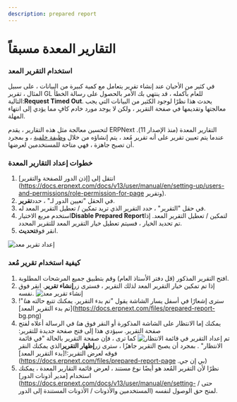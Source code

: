 ```yaml
---
description: prepared report
---
```


# التقارير المعدة مسبقاً

### استخدام التقرير المعد

في كثير من الأحيان عند إنشاء تقرير يتعامل مع كمية كبيرة من البيانات ، على سبيل المثال ، تقرير GL للعام بأكمله ، قد ينتهي بك الأمر بالحصول على رسالة الخطأ التالية:**Request Timed Out**. يحدث هذا نظرًا لوجود الكثير من البيانات التي يجب معالجتها وتقديمها في صفحة التقرير ، ولكن لا يوجد مورد خادم كافٍ مما يؤدي إلى انتهاء المهلة.

لتحسين معالجة مثل هذه التقارير ، يقدم ERPNext التقارير المعدة (منذ الإصدار 11). عندما يتم تعيين تقرير على أنه تقرير مُعد ، يتم إنشاؤه من خلال [وظيفة خلفية](https://frappe.io/docs/v13/user/en/guides/app-development/running-background-jobs) ، و بمجرد أن تصبح جاهزة ، فهي متاحة للمستخدمين لعرضها.

### خطوات إعداد التقارير المعدة

1. انتقل إلى \[إذن الدور للصفحة والتقرير]\(https://docs.erpnext.com/docs/v13/user/manual/en/setting-up/users-and-permissions/role-permission-for-page وتقرير).
2. في الحقل "تعيين الدور لـ" ، حدد**تقرير**.
3. في حقل "التقرير" ، حدد التقرير الذي تريد تمكين / تعطيل التقرير المعد له.
4. استخدم مربع الاختيار**Disable Prepared Report**لتمكين / تعطيل التقرير المعد. إذا تم تحديد الخيار ، فسيتم تعطيل خيار التقرير المعد للتقرير المحدد.
5. انقر فوق**تحديث**.

![إعداد تقرير معد](https://docs.erpnext.com/files/set-prep-report.gif)

### كيفية استخدام تقرير مُعد

1. افتح التقرير المذكور (قل دفتر الأستاذ العام) وقم بتطبيق جميع المرشحات المطلوبة.
2. إذا تم تمكين خيار التقرير المعد لذلك التقرير ، فسترى زر**إنشاء تقرير**. انقر فوق نفسه. ![إنشاء تقرير معد](https://docs.erpnext.com/files/prepared-report-generate.png)
3. سترى إشعارًا في أسفل يسار الشاشة يقول "تم بدء التقرير. يمكنك تتبع حالته _هنا_"!\[تم بدء التقرير المعد]\(https://docs.erpnext.com/files/prepared-report- bg.png)
4. يمكنك إما الانتظار على الشاشة المذكورة أو النقر فوق _هنا_ في الرسالة أعلاه لفتح صفحة التقرير. سيؤدي هذا إلى فتح صفحة جديدة للتقرير:![تم إعداد التقرير في قائمة الانتظار](https://docs.erpnext.com/files/prepared-report-queued.png) كما ترى ، فإن صفحة التقرير بالحالة "في قائمة الانتظار" . بمجرد أن يصبح التقرير جاهزًا ، سترى زر**إظهار التقرير**الذي يمكنك النقر فوقه لعرض التقرير:!\[بدء التقرير المعد]\(https://docs.erpnext.com/files/prepared-report-page .بي إن جي)
5. نظرًا لأن التقرير المُعد هو أيضًا نوع مستند ، لعرض قائمة التقارير المعدة ، يمكنك استخدام \[مدير أذونات الدور]\(https://docs.erpnext.com/docs/v13/user/manual/en/setting- حتى / المستخدمين والأذونات / الأذونات المستندة إلى الدور) لمنح حق الوصول لنفسه.
